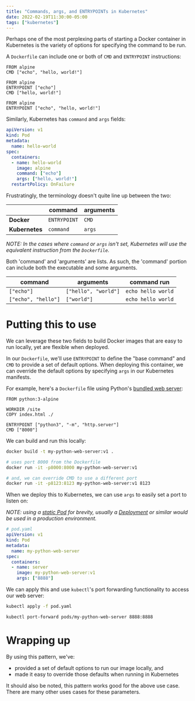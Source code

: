 ```yaml
---
title: "Commands, args, and ENTRYPOINTs in Kubernetes"
date: 2022-02-19T11:30:00-05:00
tags: ["kubernetes"]
---
```


Perhaps one of the most perplexing parts of starting a Docker container in
Kubernetes is the variety of options for specifying the command to be run.

A `Dockerfile` can include one or both of `CMD` and `ENTRYPOINT` instructions:

```docker
FROM alpine
CMD ["echo", "hello, world!"]
```

```docker
FROM alpine
ENTRYPOINT ["echo"]
CMD ["hello, world!"]
```

```docker
FROM alpine
ENTRYPOINT ["echo", "hello, world!"]
```

Similarly, Kubernetes has `command` and `args` fields:

```yaml
apiVersion: v1
kind: Pod
metadata:
  name: hello-world
spec:
  containers:
  - name: hello-world
    image: alpine
    command: ["echo"]
    args: ["hello, world!"]
  restartPolicy: OnFailure
```

Frustratingly, the terminology doesn't quite line up between the two:

| | command | arguments |
|-|-|-|
| **Docker** | `ENTRYPOINT` | `CMD` |
| **Kubernetes** | `command` | `args` |

*NOTE: In the cases where `command` or `args` isn't set, Kubernetes will use
the equivalent instruction from the `Dockerfile`.*

Both 'command' and 'arguments' are lists.  As such, the 'command' portion can
include both the executable and some arguments.

| command | arguments | command run |
|-|-|-|
| `["echo"]` | `["hello", "world"]` | `echo hello world` |
| `["echo", "hello"]` | `["world"]` | `echo hello world` |

# Putting this to use

We can leverage these two fields to build Docker images that are easy to run
locally, yet are flexible when deployed.

In our `Dockerfile`, we'll use `ENTRYPOINT` to define the "base command" and
`CMD` to provide a set of default options.  When deploying this container,
we can override the default options by specifying `args` in our Kubernetes
manifests.

For example, here's a `Dockerfile` file using Python's
[bundled web server](https://docs.python.org/3/library/http.server.html):

```docker
FROM python:3-alpine

WORKDIR /site
COPY index.html ./

ENTRYPOINT ["python3", "-m", "http.server"]
CMD ["8000"]
```

We can build and run this locally:

```sh
docker build -t my-python-web-server:v1 .

# uses port 8000 from the Dockerfile
docker run -it -p8000:8000 my-python-web-server:v1

# and, we can override CMD to use a different port
docker run -it -p8123:8123 my-python-web-server:v1 8123
```

When we deploy this to Kubernetes, we can use `args` to easily set a port
to listen on:

*NOTE: using a [static Pod](https://kubernetes.io/docs/tasks/configure-pod-container/static-pod/)
for brevity, usually a [Deployment](https://kubernetes.io/docs/concepts/workloads/controllers/deployment/) or similar would be used in a production environment.*

```yaml
# pod.yaml
apiVersion: v1
kind: Pod
metadata:
  name: my-python-web-server
spec:
  containers:
  - name: server
    image: my-python-web-server:v1
    args: ["8888"]
```

We can apply this and use `kubectl`'s port forwarding functionality to access
our web server:

```sh
kubectl apply -f pod.yaml

kubectl port-forward pods/my-python-web-server 8888:8888
```

# Wrapping up

By using this pattern, we've:

- provided a set of default options to run our image locally, and
- made it easy to override those defaults when running in Kubernetes

It should also be noted, this pattern works good for the above use case.  There
are many other uses cases for these parameters.
